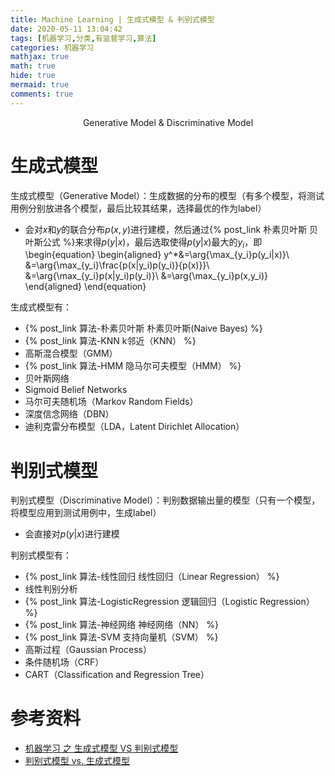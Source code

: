 ```yaml
---
title: Machine Learning | 生成式模型 & 判别式模型
date: 2020-05-11 13:04:42
tags: [机器学习,分类,有监督学习,算法]
categories: 机器学习
mathjax: true
math: true
hide: true
mermaid: true
comments: true
---
```


<center>Generative Model & Discriminative Model</center>
<!--more-->

# 生成式模型
生成式模型（Generative Model）：生成数据的分布的模型（有多个模型，将测试用例分别放进各个模型，最后比较其结果，选择最优的作为label）

- 会对$x$和$y$的联合分布$p(x,y)$进行建模，然后通过{% post_link 朴素贝叶斯 贝叶斯公式 %}来求得$p(y|x)$，最后选取使得$p(y|x)$最大的$y_i$，即
\begin{equation}
  \begin{aligned}
y^*&=\arg{\max_{y_i}p(y_i|x)}\\
&=\arg{\max_{y_i}\frac{p(x|y_i)p(y_i)}{p(x)}}\\
&=\arg{\max_{y_i}p(x|y_i)p(y_i)}\\
&=\arg{\max_{y_i}p(x,y_i)}
  \end{aligned}
\end{equation}

生成式模型有：
- {% post_link 算法-朴素贝叶斯 朴素贝叶斯(Naive Bayes) %}
- {% post_link 算法-KNN k邻近（KNN） %}
- 高斯混合模型（GMM）
- {% post_link 算法-HMM 隐马尔可夫模型（HMM） %}
- 贝叶斯网络
- Sigmoid Belief Networks
- 马尔可夫随机场（Markov Random Fields）
- 深度信念网络（DBN）
- 迪利克雷分布模型（LDA，Latent Dirichlet Allocation）



# 判别式模型
判别式模型（Discriminative Model）：判别数据输出量的模型（只有一个模型，将模型应用到测试用例中，生成label）
- 会直接对$p(y|x)$进行建模

判别式模型有：
- {% post_link 算法-线性回归 线性回归（Linear Regression） %}
- 线性判别分析
- {% post_link 算法-LogisticRegression 逻辑回归（Logistic Regression） %}
- {% post_link 算法-神经网络 神经网络（NN） %}
- {% post_link 算法-SVM 支持向量机（SVM） %}
- 高斯过程（Gaussian Process）
- 条件随机场（CRF）
- CART（Classification and Regression Tree）


# 参考资料
- [机器学习 之 生成式模型 VS 判别式模型](https://blog.csdn.net/u013630349/article/details/47146425)
- [判别式模型 vs. 生成式模型](https://www.cnblogs.com/kemaswill/p/3427422.html)
